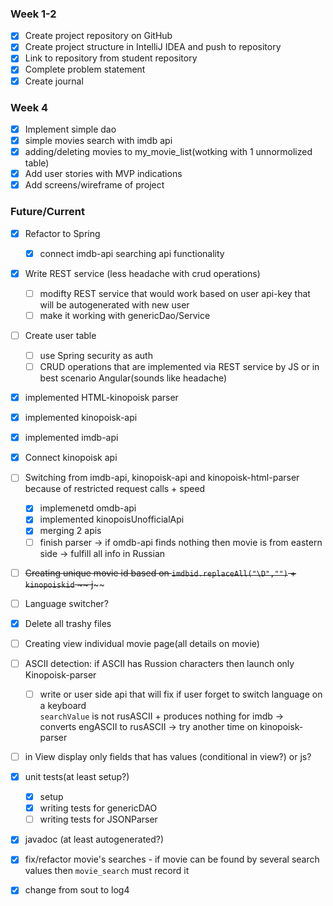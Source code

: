### Week 1-2
- [x] Create project repository on GitHub
- [x] Create project structure in IntelliJ IDEA and push to repository
- [x] Link to repository from student repository
- [x] Complete problem statement
- [x] Create journal

### Week 4
- [x] Implement simple dao 
- [x] simple movies search with imdb api
- [x] adding/deleting movies to my_movie_list(wotking with 1 unnormolized table)
- [x] Add user stories with MVP indications
- [x] Add screens/wireframe of project

### Future/Current
- [X] Refactor to Spring
  - [X] connect imdb-api searching api functionality 
- [X] Write REST service (less headache with crud operations)  
  - [ ] modifty REST service that would work based on user api-key that will be autogenerated with new user
  - [ ] make it working with genericDao/Service
- [ ] Create user table
  - [ ] use Spring security as auth
  - [ ] CRUD operations that are implemented via REST service by JS or in best scenario Angular(sounds like headache)
- [X] implemented HTML-kinopoisk parser
- [X] implemented kinopoisk-api
- [X] implemented imdb-api
- [X] Connect kinopoisk api
- [ ] Switching from imdb-api, kinopoisk-api and kinopoisk-html-parser because of restricted request calls + speed
  - [X] implemenetd omdb-api
  - [X] implemented kinopoisUnofficialApi
  - [X] merging 2 apis
  - [ ] finish parser -> if omdb-api finds nothing then movie is from eastern side -> fulfill all info in Russian
- [ ] ~~Creating unique movie id based on `imdbid.replaceAll("\D","")` + `kinopoiskid` ~~ j~~~~
- [ ] Language switcher?
- [X] Delete all trashy files
- [ ] Creating view individual movie page(all details on movie)
- [ ] ASCII detection: if ASCII has Russion characters then launch only Kinopoisk-parser
  - [ ] write or user side api that will fix if user forget to switch language on a keyboard  
        `searchValue` is not rusASCII + produces nothing for imdb ->   
        converts engASCII to rusASCII -> try another time on kinopoisk-parser 
- [ ] in View display only fields that has values (conditional in view?) or js?
- [X] unit tests(at least setup?)
  - [X] setup
  - [X] writing tests for genericDAO
  - [ ] writing tests for JSONParser
- [X] javadoc (at least autogenerated?)
- [X] fix/refactor movie's searches - if movie can be found by several search values
        then `movie_search` must record it  
  
- [X] change from sout to log4

 



